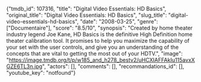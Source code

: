 {"tmdb_id": 107316, "title": "Digital Video Essentials: HD Basics", "original_title": "Digital Video Essentials: HD Basics", "slug_title": "digital-video-essentials-hd-basics", "date": "2008-03-25", "genre": ["Documentaire"], "score": "8.5/10", "synopsis": "Created by home theater industry legend Joe Kane, HD Basics is the definitive High Definition home theater calibration tool. It promises to help you maximize the capability of your set with the user controls, and give you an understanding of the concepts that are vital to getting the most out of your HDTV.", "image": "https://image.tmdb.org/t/p/w185_and_h278_bestv2/uHCXIAFFAkIu115avxXGZE6TL3n.jpg", "actors": [], "comments": [], "recommandations_id": [], "youtube_key": "notfound"}